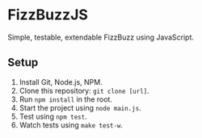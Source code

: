 FizzBuzzJS
==========
Simple, testable, extendable FizzBuzz using JavaScript.

Setup
-----
1. Install Git, Node.js, NPM.
2. Clone this repository: `git clone [url]`.
3. Run `npm install` in the root.
4. Start the project using `node main.js`.
5. Test using `npm test`.
6. Watch tests using `make test-w`.
